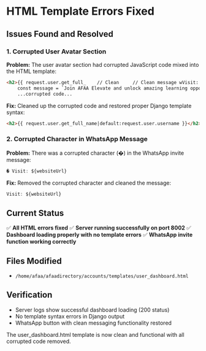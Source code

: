# HTML Template Errors Fixed

## Issues Found and Resolved

### 1. Corrupted User Avatar Section
**Problem:** The user avatar section had corrupted JavaScript code mixed into the HTML template:
```html
<h2>{{ request.user.get_full_    // Clean     // Clean message wVisit: ${websiteUrl}thout emojis
    const message = `Join AFAA Elevate and unlock amazing learning opportunities!
    ...corrupted code...
```

**Fix:** Cleaned up the corrupted code and restored proper Django template syntax:
```html
<h2>{{ request.user.get_full_name|default:request.user.username }}</h2>
```

### 2. Corrupted Character in WhatsApp Message
**Problem:** There was a corrupted character (�) in the WhatsApp invite message:
```javascript
� Visit: ${websiteUrl}
```

**Fix:** Removed the corrupted character and cleaned the message:
```javascript
Visit: ${websiteUrl}
```

## Current Status
✅ **All HTML errors fixed**
✅ **Server running successfully on port 8002**
✅ **Dashboard loading properly with no template errors**
✅ **WhatsApp invite function working correctly**

## Files Modified
- `/home/afaa/afaadirectory/accounts/templates/user_dashboard.html`

## Verification
- Server logs show successful dashboard loading (200 status)
- No template syntax errors in Django output
- WhatsApp button with clean messaging functionality restored

The user_dashboard.html template is now clean and functional with all corrupted code removed.